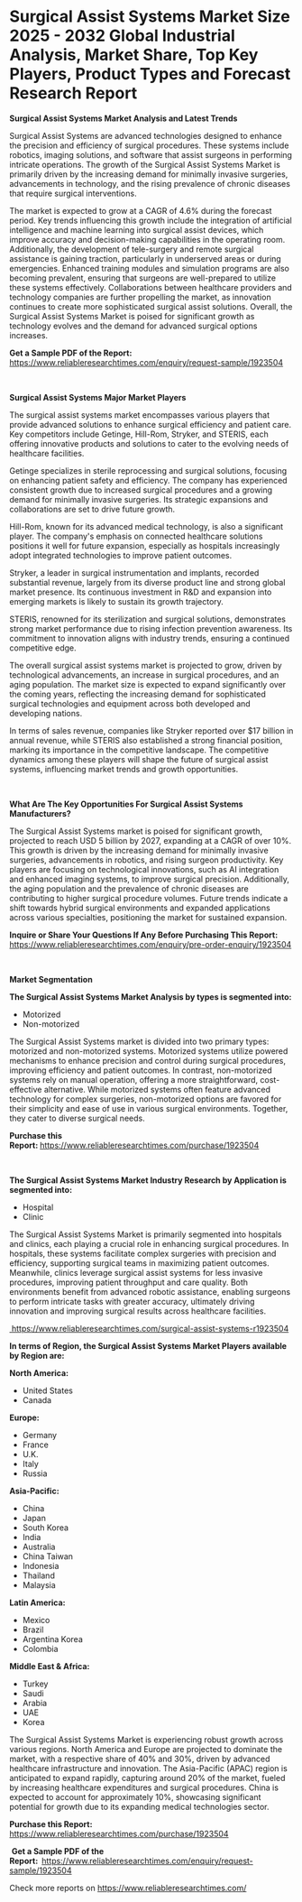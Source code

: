 <p><h1>Surgical Assist Systems Market Size 2025 - 2032 Global Industrial Analysis, Market Share, Top Key Players, Product Types and Forecast Research Report</h1></p><p><strong>Surgical Assist Systems Market Analysis and Latest Trends</strong></p>
<p><p>Surgical Assist Systems are advanced technologies designed to enhance the precision and efficiency of surgical procedures. These systems include robotics, imaging solutions, and software that assist surgeons in performing intricate operations. The growth of the Surgical Assist Systems Market is primarily driven by the increasing demand for minimally invasive surgeries, advancements in technology, and the rising prevalence of chronic diseases that require surgical interventions.</p><p>The market is expected to grow at a CAGR of 4.6% during the forecast period. Key trends influencing this growth include the integration of artificial intelligence and machine learning into surgical assist devices, which improve accuracy and decision-making capabilities in the operating room. Additionally, the development of tele-surgery and remote surgical assistance is gaining traction, particularly in underserved areas or during emergencies. Enhanced training modules and simulation programs are also becoming prevalent, ensuring that surgeons are well-prepared to utilize these systems effectively. Collaborations between healthcare providers and technology companies are further propelling the market, as innovation continues to create more sophisticated surgical assist solutions. Overall, the Surgical Assist Systems Market is poised for significant growth as technology evolves and the demand for advanced surgical options increases.</p></p>
<p><strong>Get a Sample PDF of the Report:&nbsp;</strong> <a href="https://www.reliableresearchtimes.com/enquiry/request-sample/1923504?utm_campaign=3031&utm_medium=2&utm_source=Github&utm_content=ia&utm_term=28032025&utm_id=surgical-assist-systems">https://www.reliableresearchtimes.com/enquiry/request-sample/1923504</a></p>
<p>&nbsp;</p>
<p><strong>Surgical Assist Systems Major Market Players</strong></p>
<p><p>The surgical assist systems market encompasses various players that provide advanced solutions to enhance surgical efficiency and patient care. Key competitors include Getinge, Hill-Rom, Stryker, and STERIS, each offering innovative products and solutions to cater to the evolving needs of healthcare facilities.</p><p>Getinge specializes in sterile reprocessing and surgical solutions, focusing on enhancing patient safety and efficiency. The company has experienced consistent growth due to increased surgical procedures and a growing demand for minimally invasive surgeries. Its strategic expansions and collaborations are set to drive future growth.</p><p>Hill-Rom, known for its advanced medical technology, is also a significant player. The company's emphasis on connected healthcare solutions positions it well for future expansion, especially as hospitals increasingly adopt integrated technologies to improve patient outcomes.</p><p>Stryker, a leader in surgical instrumentation and implants, recorded substantial revenue, largely from its diverse product line and strong global market presence. Its continuous investment in R&D and expansion into emerging markets is likely to sustain its growth trajectory.</p><p>STERIS, renowned for its sterilization and surgical solutions, demonstrates strong market performance due to rising infection prevention awareness. Its commitment to innovation aligns with industry trends, ensuring a continued competitive edge.</p><p>The overall surgical assist systems market is projected to grow, driven by technological advancements, an increase in surgical procedures, and an aging population. The market size is expected to expand significantly over the coming years, reflecting the increasing demand for sophisticated surgical technologies and equipment across both developed and developing nations.</p><p>In terms of sales revenue, companies like Stryker reported over $17 billion in annual revenue, while STERIS also established a strong financial position, marking its importance in the competitive landscape. The competitive dynamics among these players will shape the future of surgical assist systems, influencing market trends and growth opportunities.</p></p>
<p>&nbsp;</p>
<p><strong>What Are The Key Opportunities For Surgical Assist Systems Manufacturers?</strong></p>
<p><p>The Surgical Assist Systems market is poised for significant growth, projected to reach USD 5 billion by 2027, expanding at a CAGR of over 10%. This growth is driven by the increasing demand for minimally invasive surgeries, advancements in robotics, and rising surgeon productivity. Key players are focusing on technological innovations, such as AI integration and enhanced imaging systems, to improve surgical precision. Additionally, the aging population and the prevalence of chronic diseases are contributing to higher surgical procedure volumes. Future trends indicate a shift towards hybrid surgical environments and expanded applications across various specialties, positioning the market for sustained expansion.</p></p>
<p><strong>Inquire or Share Your Questions If Any Before Purchasing This Report:</strong> <a href="https://www.reliableresearchtimes.com/enquiry/pre-order-enquiry/1923504?utm_campaign=3031&utm_medium=2&utm_source=Github&utm_content=ia&utm_term=28032025&utm_id=surgical-assist-systems">https://www.reliableresearchtimes.com/enquiry/pre-order-enquiry/1923504</a></p>
<p>&nbsp;</p>
<p><strong>Market Segmentation</strong></p>
<p><strong>The Surgical Assist Systems Market Analysis by types is segmented into:</strong></p>
<p><ul><li>Motorized</li><li>Non-motorized</li></ul></p>
<p><p>The Surgical Assist Systems market is divided into two primary types: motorized and non-motorized systems. Motorized systems utilize powered mechanisms to enhance precision and control during surgical procedures, improving efficiency and patient outcomes. In contrast, non-motorized systems rely on manual operation, offering a more straightforward, cost-effective alternative. While motorized systems often feature advanced technology for complex surgeries, non-motorized options are favored for their simplicity and ease of use in various surgical environments. Together, they cater to diverse surgical needs.</p></p>
<p><strong>Purchase this Report:&nbsp;</strong><a href="https://www.reliableresearchtimes.com/purchase/1923504?utm_campaign=3031&utm_medium=2&utm_source=Github&utm_content=ia&utm_term=28032025&utm_id=surgical-assist-systems">https://www.reliableresearchtimes.com/purchase/1923504</a></p>
<p>&nbsp;</p>
<p><strong>The Surgical Assist Systems Market Industry Research by Application is segmented into:</strong></p>
<p><ul><li>Hospital</li><li>Clinic</li></ul></p>
<p><p>The Surgical Assist Systems Market is primarily segmented into hospitals and clinics, each playing a crucial role in enhancing surgical procedures. In hospitals, these systems facilitate complex surgeries with precision and efficiency, supporting surgical teams in maximizing patient outcomes. Meanwhile, clinics leverage surgical assist systems for less invasive procedures, improving patient throughput and care quality. Both environments benefit from advanced robotic assistance, enabling surgeons to perform intricate tasks with greater accuracy, ultimately driving innovation and improving surgical results across healthcare facilities.</p></p>
<p><a href="https://www.reliableresearchtimes.com/surgical-assist-systems-r1923504?utm_campaign=3031&utm_medium=2&utm_source=Github&utm_content=ia&utm_term=28032025&utm_id=surgical-assist-systems">&nbsp;https://www.reliableresearchtimes.com/surgical-assist-systems-r1923504</a></p>
<p><strong>In terms of Region, the Surgical Assist Systems Market Players available by Region are:</strong></p>
<p>
    <p> <strong> North America: </strong>
        <ul>
            <li>United States</li>
            <li>Canada</li>
        </ul>
        </p> 
    <p> <strong> Europe: </strong>
        <ul>
            <li>Germany</li>
            <li>France</li>
            <li>U.K.</li>
            <li>Italy</li>
            <li>Russia</li>
        </ul>
        </p> 
    <p> <strong> Asia-Pacific: </strong>
        <ul>
            <li>China</li>
            <li>Japan</li>
            <li>South Korea</li>
            <li>India</li>
            <li>Australia</li>
            <li>China Taiwan</li>
            <li>Indonesia</li>
            <li>Thailand</li>
            <li>Malaysia</li>
        </ul>
        </p> 
    <p> <strong> Latin America: </strong>
        <ul>
            <li>Mexico</li>
            <li>Brazil</li>
            <li>Argentina Korea</li>
            <li>Colombia</li>
        </ul>
        </p> 
    <p> <strong> Middle East & Africa: </strong>
        <ul>
            <li>Turkey</li>
            <li>Saudi</li>
            <li>Arabia</li>
            <li>UAE</li>
            <li>Korea</li>
        </ul>
    </p>
    </p>
<p><p>The Surgical Assist Systems Market is experiencing robust growth across various regions. North America and Europe are projected to dominate the market, with a respective share of 40% and 30%, driven by advanced healthcare infrastructure and innovation. The Asia-Pacific (APAC) region is anticipated to expand rapidly, capturing around 20% of the market, fueled by increasing healthcare expenditures and surgical procedures. China is expected to account for approximately 10%, showcasing significant potential for growth due to its expanding medical technologies sector.</p></p>
<p><strong>Purchase this Report: </strong><a href="https://www.reliableresearchtimes.com/purchase/1923504?utm_campaign=3031&utm_medium=2&utm_source=Github&utm_content=ia&utm_term=28032025&utm_id=surgical-assist-systems">https://www.reliableresearchtimes.com/purchase/1923504</a></p>
<p>&nbsp;<strong>Get a Sample PDF of the Report:&nbsp;&nbsp;</strong><a href="https://www.reliableresearchtimes.com/enquiry/request-sample/1923504?utm_campaign=3031&utm_medium=2&utm_source=Github&utm_content=ia&utm_term=28032025&utm_id=surgical-assist-systems">https://www.reliableresearchtimes.com/enquiry/request-sample/1923504</a></p>
<p><strong></strong></p>
<p>Check more reports on <a href="https://www.reliableresearchtimes.com/?utm_campaign=3031&utm_medium=2&utm_source=Github&utm_content=ia&utm_term=28032025&utm_id=surgical-assist-systems">https://www.reliableresearchtimes.com/</a></p>
